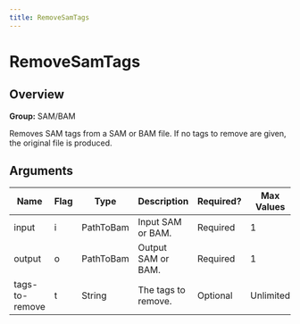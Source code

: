 ```yaml
---
title: RemoveSamTags
---
```


# RemoveSamTags

## Overview
**Group:** SAM/BAM

Removes SAM tags from a SAM or BAM file.  If no tags to remove are given, the original file is produced.

## Arguments

|Name|Flag|Type|Description|Required?|Max Values|Default Value(s)|
|----|----|----|-----------|---------|----------|----------------|
|input|i|PathToBam|Input SAM or BAM.|Required|1||
|output|o|PathToBam|Output SAM or BAM.|Required|1||
|tags-to-remove|t|String|The tags to remove.|Optional|Unlimited||

